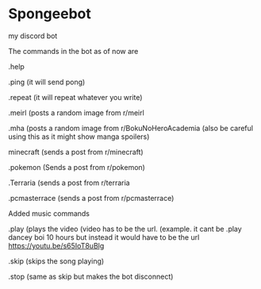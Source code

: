 # Spongeebot
my discord bot



The commands in the bot as of now are

.help

.ping (it will send pong)

.repeat (it will repeat whatever you write)

.meirl (posts a random image from r/meirl

.mha (posts a random image from r/BokuNoHeroAcademia (also be careful using this as it might show manga spoilers)

minecraft (sends a post from r/minecraft)

.pokemon (Sends a post from r/pokemon)

.Terraria (sends a post from r/terraria

.pcmasterrace (sends a post from r/pcmasterrace)

Added music commands

.play (plays the video (video has to be the url. (example. it cant be .play dancey boi 10 hours but instead it would have to be the url https://youtu.be/s65IoT8uBlg 

.skip (skips the song playing)

.stop (same as skip but makes the bot disconnect)
